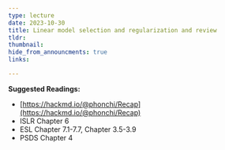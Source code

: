 ```yaml
---
type: lecture
date: 2023-10-30
title: Linear model selection and regularization and review
tldr: 
thumbnail: 
hide_from_announcments: true
links: 

---
```

**Suggested Readings:**
- [https://hackmd.io/@phonchi/Recap](https://hackmd.io/@phonchi/Recap)
- ISLR Chapter 6
- ESL Chapter 7.1-7.7, Chapter 3.5-3.9
- PSDS Chapter 4


